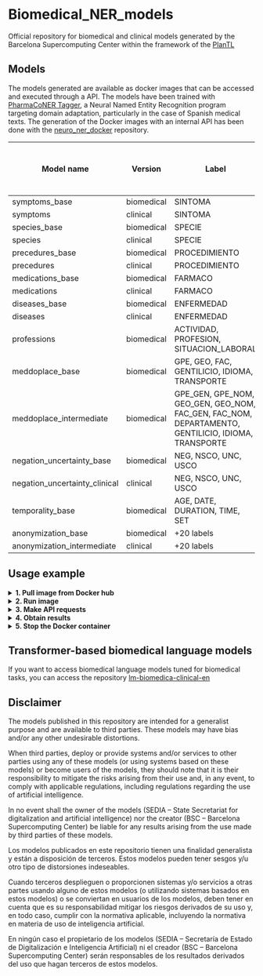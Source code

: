# Biomedical_NER_models

Official repository for biomedical and clinical models generated by the Barcelona Supercomputing Center within the framework of the [PlanTL](https://plantl.mineco.gob.es/Paginas/index.aspx)

## Models

The models generated are available as docker images that can be accessed and executed through a API. The models have been trained with [PharmaCoNER Tagger](https://github.com/TeMU-BSC/PharmaCoNER-Tagger), a Neural Named Entity Recognition program targeting domain adaptation, particularly in the case of Spanish medical texts. The generation of the Docker images with an internal API has been done with the [neuro_ner_docker](https://github.com/darrylestrada97/neuro_ner_docker) repository.

| **Model name** | **Version** | **Label**     | **Model trained with clinical data** | **Dockerhub alias**      | **Link**                                          |
|---------------------|-------------|---------------|--------------------------------------|--------------------------|---------------------------------------------------|
| symptoms_base       | biomedical  | SINTOMA       | ❌                                    | `bsctemu/symptoms_base`    | https://hub.docker.com/r/bsctemu/symptoms_base    |
| symptoms            | clinical    | SINTOMA       | ✅                                    | `bsctemu/symptoms`         | https://hub.docker.com/r/bsctemu/symptoms         |
| species_base        | biomedical  | SPECIE        | ❌                                    | `bsctemu/species_base`     | https://hub.docker.com/r/bsctemu/species_base     |
| species             | clinical    | SPECIE        | ✅                                    | `bsctemu/species`          | https://hub.docker.com/r/bsctemu/species          |
| precedures_base     | biomedical  | PROCEDIMIENTO | ❌                                    | `bsctemu/precedures_base`  | https://hub.docker.com/r/bsctemu/precedures_base  |
| precedures          | clinical    | PROCEDIMIENTO | ✅                                    | `bsctemu/precedures`       | https://hub.docker.com/r/bsctemu/precedures       |
| medications_base    | biomedical  | FARMACO       | ❌                                    | `bsctemu/medications_base` | https://hub.docker.com/r/bsctemu/medications_base |
| medications         | clinical    | FARMACO       | ✅                                    | `bsctemu/medications`      | https://hub.docker.com/r/bsctemu/medications      |
| diseases_base       | biomedical  | ENFERMEDAD    | ❌                                    | `bsctemu/diseases_base`    | https://hub.docker.com/r/bsctemu/diseases_base    |
| diseases            | clinical    | ENFERMEDAD    | ✅                                    | `bsctemu/diseases`         | https://hub.docker.com/r/bsctemu/diseases         |
| professions            | biomedical    | ACTIVIDAD, PROFESION, SITUACION_LABORAL    | ❌                                    | `bsctemu/meddoprof`         | https://hub.docker.com/r/bsctemu/meddoprof         |
| meddoplace_base | biomedical | GPE, GEO, FAC, GENTILICIO, IDIOMA, TRANSPORTE | ❌  | `bsctemu/meddoplace_base` | https://hub.docker.com/r/bsctemu/meddoplace_base |
| meddoplace_intermediate | biomedical | GPE_GEN, GPE_NOM, GEO_GEN, GEO_NOM, FAC_GEN, FAC_NOM, DEPARTAMENTO, GENTILICIO, IDIOMA, TRANSPORTE | ❌  | `bsctemu/meddoplace_intermediate` | https://hub.docker.com/r/bsctemu/meddoplace_intermediate |
| negation_uncertainty_base | biomedical | NEG, NSCO, UNC, USCO | ❌ | `bsctemu/negation_uncertainty_base` | https://hub.docker.com/r/bsctemu/negation_uncertainty_base |
| negation_uncertainty_clinical | clinical | NEG, NSCO, UNC, USCO | ✅ | `bsctemu/negation_uncertainty_clinical` | https://hub.docker.com/r/bsctemu/negation_uncertainty_clinical |
| temporality_base | biomedical | AGE, DATE, DURATION, TIME, SET | ❌ | `bsctemu/temporality_base` | https://hub.docker.com/r/bsctemu/temporality_base |
| anonymization_base | biomedical | +20 labels | ❌ | `bsctemu/anonymization_base` | https://hub.docker.com/r/bsctemu/anonymization_base |
| anonymization_intermediate | clinical | +20 labels | ✅ | `bsctemu/anonymization_intermediate` | https://hub.docker.com/r/bsctemu/anonymization_intermediate |


## Usage example
<details>
<summary><b>1. Pull image from Docker hub</b></summary>

```
   docker pull <name_of_image>
```

For example, you could download the species model:

```
   docker pull bsctemu/species
```

</details>

<details>
<summary><b>2. Run image</b></summary>
The port number should be a free port in your system, in this case we are using 8003 as an example.

```
   docker run -d -p 8003:5000 -t --name <internal_name_of_container> <name_of_image>
```

For example, run the previously pulled image in port 8003:

```
   docker run -d  -p 8003:5000 -t --name species  bsctemu/species
```
</details>

<details>
<summary><b>3. Make API requests</b></summary>
You can make requests to the generated API through Curl from terminal or another interface of your system.

```
   curl --location 'http://0.0.0.0:8003/api/submit' \
   --header 'Content-Type: application/json' \
   --data '{
   "inputText": "Anamnesis Varón de 17 años con antecedentes personales de trastorno de déficit de atención e hiperactividad en la infancia y obesidad en seguimiento por Servicio de Endocrinología. Estudiante de un módulo de mecánica. Antecedentes familiares: hermana con parálisis cerebral infantil ependimoma variante de células claras grado II según la Organización Mundial de la Salud (OMS). Evolución » Se realiza resección completa del tumor sin presencia de complicaciones postquirúrgicas. En RM de control no se observa presencia de focos tumorales residuales. » Su mujer era una ama de casa que por las tardes tambien enseñaba ingles a menores. Se completa estudio de extensión mediante las siguientes pruebas complementarias: » RM columna vertebral: sin presencia de lesiones tumorales. » Punción lumbar: hematíes: 0, leucocitos: 20 con 65 % de linfocitos, glucosa de 52 mg/dl, Proteínas de 48 mg/dl.» Se comenta el caso en comité multidisciplinar, decidiéndose la no realización de tratamiento radioterápico complementario. Durante su seguimiento, el paciente no ha presentado nuevas recidivas tumorales. Como secuela permanente presenta amaurosis en ojo izquierdo."
   }'
```
</details>

<details>
<summary><b>4. Obtain results</b></summary>
The results appear within a dictionary type data structure, within the key "brat". The "brat" value is a list of extracted entities containing the text and the start and end positions of the span.

```
    #in the terminal you should see something like this.
    {
  "data": {
    "brat": [
      {
        "class": "SPECIES",
        "end": 15,
        "entity": "Varón",
        "id": "T1",
        "start": 10
      },
      {
        "class": "SPECIES",
        "end": 54,
        "entity": "personales",
        "id": "T2",
        "start": 44
      },
      {
        "class": "SPECIES",
        "end": 122,
        "entity": "infancia",
        "id": "T3",
        "start": 114
      },
      {
        "class": "SPECIES",
        "end": 191,
        "entity": "Estudiante",
        "id": "T4",
        "start": 181
      },
      {
        "class": "SPECIES",
        "end": 241,
        "entity": "familiares",
        "id": "T5",
        "start": 231
      },
      {
        "class": "SPECIES",
        "end": 250,
        "entity": "hermana",
        "id": "T6",
        "start": 243
      },
      {
        "class": "SPECIES",
        "end": 562,
        "entity": "mujer",
        "id": "T7",
        "start": 557
      },
      {
        "class": "SPECIES",
        "end": 582,
        "entity": "ama",
        "id": "T8",
        "start": 571
      },
      {
        "class": "SPECIES",
        "end": 1053,
        "entity": "paciente",
        "id": "T9",
        "start": 1045
      }
    ],
    "original_text": "Anamnesis Varón de 17 años con antecedentes personales de trastorno de déficit de atención e hiperactividad en la infancia y obesidad en seguimiento por Servicio de Endocrinología. Estudiante de un módulo de mecánica. Antecedentes familiares: hermana con parálisis cerebral infantil ependimoma variante de células claras grado II según la Organización Mundial de la Salud (OMS). Evolución » Se realiza resección completa del tumor sin presencia de complicaciones postquirúrgicas. En RM de control no se observa presencia de focos tumorales residuales. » Su mujer era una ama de casa que por las tardes tambien enseñaba ingles a menores. Se completa estudio de extensión mediante las siguientes pruebas complementarias: » RM columna vertebral: sin presencia de lesiones tumorales. » Punción lumbar: hematíes: 0, leucocitos: 20 con 65 % de linfocitos, glucosa de 52 mg/dl, Proteínas de 48 mg/dl.» Se comenta el caso en comité multidisciplinar, decidiéndose la no realización de tratamiento radioterápico complementario. Durante su seguimiento, el paciente no ha presentado nuevas recidivas tumorales. Como secuela permanente presenta amaurosis en ojo izquierdo.",
    "processing_time": "21.79176902770996"
  },
  "message": "Data retrieved successfully.",
  "success": true
}
```

</details>

<details>
<summary><b>5. Stop the Docker container</b></summary>
Once you have finished the requests you can stop the container as follows.

```
    docker stop <internal_name_of_container>    
```

In the case of the example, we could stop the container with the following terminal line

```
   docker stop species
```
</details>

## Transformer-based biomedical language models

If you want to access biomedical language models tuned for biomedical tasks, you can access the repository [lm-biomedica-clinical-en](https://github.com/PlanTL-GOB-ES/lm-biomedical-clinical-es)

## Disclaimer

The models published in this repository are intended for a generalist purpose and are available to third parties. These models may have bias and/or any other undesirable distortions.

When third parties, deploy or provide systems and/or services to other parties using any of these models (or using systems based on these models) or become users of the models, they should note that it is their responsibility to mitigate the risks arising from their use and, in any event, to comply with applicable regulations, including regulations regarding the use of artificial intelligence.

In no event shall the owner of the models (SEDIA – State Secretariat for digitalization and artificial intelligence) nor the creator (BSC – Barcelona Supercomputing Center) be liable for any results arising from the use made by third parties of these models.

Los modelos publicados en este repositorio tienen una finalidad generalista y están a disposición de terceros. Estos modelos pueden tener sesgos y/u otro tipo de distorsiones indeseables.

Cuando terceros desplieguen o proporcionen sistemas y/o servicios a otras partes usando alguno de estos modelos (o utilizando sistemas basados en estos modelos) o se conviertan en usuarios de los modelos, deben tener en cuenta que es su responsabilidad mitigar los riesgos derivados de su uso y, en todo caso, cumplir con la normativa aplicable, incluyendo la normativa en materia de uso de inteligencia artificial.

En ningún caso el propietario de los modelos (SEDIA – Secretaría de Estado de Digitalización e Inteligencia Artificial) ni el creador (BSC – Barcelona Supercomputing Center) serán responsables de los resultados derivados del uso que hagan terceros de estos modelos.
